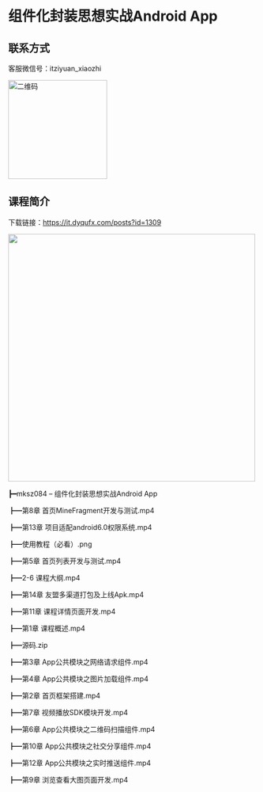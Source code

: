 # 组件化封装思想实战Android App

## 联系方式

客服微信号：itziyuan_xiaozhi

<img src="https://ziyuanyun.oss-cn-guangzhou.aliyuncs.com/common/20240614073449/666b82192834a.jpg" width="200" height="200" alt="二维码">

## 课程简介

下载链接：https://it.dyqufx.com/posts?id=1309

<img src="https://ziyuanyun.oss-cn-guangzhou.aliyuncs.com/yun/20240515153701/6644661d067c6.jpg" width="500" alt="">

  ┣━mksz084 &#8211; 组件化封装思想实战Android App

 ┣━第8章 首页MineFragment开发与测试.mp4

 ┣━第13章 项目适配android6.0权限系统.mp4

 ┣━使用教程（必看）.png

 ┣━第5章 首页列表开发与测试.mp4

 ┣━2-6 课程大纲.mp4

 ┣━第14章 友盟多渠道打包及上线Apk.mp4

 ┣━第11章 课程详情页面开发.mp4

 ┣━第1章 课程概述.mp4

 ┣━源码.zip

 ┣━第3章 App公共模块之网络请求组件.mp4

 ┣━第4章 App公共模块之图片加载组件.mp4

 ┣━第2章 首页框架搭建.mp4

 ┣━第7章 视频播放SDK模块开发.mp4

 ┣━第6章 App公共模块之二维码扫描组件.mp4

 ┣━第10章 App公共模块之社交分享组件.mp4

 ┣━第12章 App公共模块之实时推送组件.mp4

 ┣━第9章 浏览查看大图页面开发.mp4

  